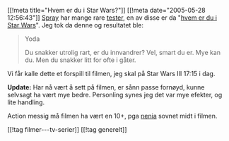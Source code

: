 [[!meta  title="Hvem er du i Star Wars?"]]
[[!meta  date="2005-05-28 12:56:43"]]
<a href="http://spray.nettavisen.no/">Spray</a> har mange rare <a href="http://pub.tv2.no/nettavisen/spray/testdegselv/article154991.ece">tester</a>, en av disse er da "<a href="http://spray.nettavisen.no/testorama/?id=181">hvem er du i Star Wars</a>". Jeg tok da denne og resultatet ble:
<blockquote>Yoda

Du snakker utrolig rart, er du innvandrer? Vel, smart du er. Mye kan du. Men du snakker litt for ofte i gåter. </blockquote>

Vi får kalle dette et forspill til filmen, jeg skal på Star Wars III 17:15 i dag.

<strong>Update:</strong>
Har nå vært å sett på filmen, er sånn passe fornøyd, kunne selvsagt ha vært mye bedre. Personling synes jeg det var mye efekter, og lite handling.

Action messig må filmen ha vært en 10+, pga <a href="http://nenia.slaskdot.org">nenia</a> sovnet midt i filmen.

[[!tag  filmer---tv-serier]]
[[!tag  generelt]]